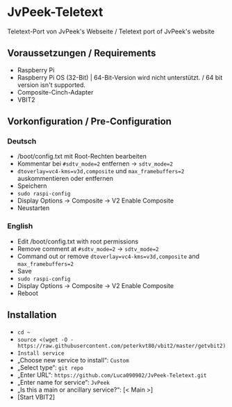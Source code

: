 # JvPeek-Teletext
Teletext-Port von JvPeek's Webseite / Teletext port of JvPeek's website

## Voraussetzungen / Requirements
* Raspberry Pi
* Raspberry Pi OS (32-Bit) | 64-Bit-Version wird nicht unterstützt. / 64 bit version isn't supported.
* Composite-Cinch-Adapter
* VBIT2

## Vorkonfiguration / Pre-Configuration
### Deutsch
* /boot/config.txt mit Root-Rechten bearbeiten
* Kommentar bei `#sdtv_mode=2` entfernen -> `sdtv_mode=2`
* `dtoverlay=vc4-kms=v3d,composite` und `max_framebuffers=2` auskommentieren oder entfernen
* Speichern
* `sudo raspi-config`
* Display Options -> Composite -> V2 Enable Composite
* Neustarten

### English
* Edit /boot/config.txt with root permissions
* Remove comment at `#sdtv_mode=2` -> `sdtv_mode=2`
* Command out or remove `dtoverlay=vc4-kms=v3d,composite` and `max_framebuffers=2`
* Save
* `sudo raspi-config`
* Display Options -> Composite -> V2 Enable Composite
* Reboot

## Installation
* `cd ~`
* `source <(wget -O - https://raw.githubusercontent.com/peterkvt80/vbit2/master/getvbit2)`
* `Install service`
* „Choose new service to install“: `Custom`
* „Select type“: `git repo`
* „Enter URL“: `https://github.com/Luca090902/JvPeek-Teletext.git`
* „Enter name for service“: `JvPeek`
* „Is this a main or ancillary service?“: [< Main >]
* [Start VBIT2]
